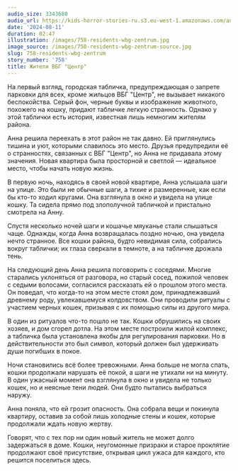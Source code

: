 ```yaml
---
audio_size: 3343680
audio_url: https://kids-horror-stories-ru.s3.eu-west-1.amazonaws.com/audio/758-residents-wbg-zentrum.mp3
date: '2024-08-11'
duration: 02:47
illustration: /images/758-residents-wbg-zentrum.jpg
image_source: /images/758-residents-wbg-zentrum-source.jpg
slug: 758-residents-wbg-zentrum
story_number: '758'
title: Жители ВБГ "Центр"
---
```


На первый взгляд, городская табличка, предупреждающая о запрете парковки для всех, кроме жильцов ВБГ "Центр", не вызывает никакого беспокойства. Серый фон, черные буквы и изображение животного, похожего на кошку, придают табличке легкую странность. Однако у этой таблички есть история, известная лишь немногим жителям района.

Анна решила переехать в этот район не так давно. Ей приглянулись тишина и уют, которыми славилось это место. Друзья предупредили её о странностях, связанных с ВБГ "Центр", но Анна не придавала этому значения. Новая квартира была просторной и светлой — идеальное место, чтобы начать новую жизнь.

В первую ночь, находясь в своей новой квартире, Анна услышала шаги на улице. Это были не обычные шаги, а тихие и размеренные, как если бы кто-то ходил кругами. Она взглянула в окно и увидела на улице кошку. Та сидела прямо под злополучной табличкой и пристально смотрела на Анну.

Спустя несколько ночей шаги и кошачье мяуканье стали слышаться чаще. Однажды, когда Анна возвращалась поздно ночью, она увидела нечто странное. Все кошки района, будто невидимая сила, собрались вокруг таблички; их глаза сверкали в темноте, а на табличке дрожала тень.

На следующий день Анна решила поговорить с соседями. Многие старались уклоняться от разговора, но старый сосед, пожилой человек с седыми волосами, согласился рассказать ей о прошлом этого места. Он поведал, что когда-то на этом месте стоял дом, принадлежавший древнему роду, увлекавшемуся колдовством. Они проводили ритуалы с участием черных кошек, призывая с их помощью силы из другого мира.

В один из ритуалов что-то пошло не так. Кошки обрушились на своих хозяев, и дом сгорел дотла. На этом месте построили жилой комплекс, а табличка была установлена якобы для регулирования парковки. Но в действительности это был символ, который должен был удерживать души погибших в покое.

Ночи становились всё более тревожными. Анна больше не могла спать, кошки продолжали нарушать её покой, а шаги не утихали ни на минуту. В один ужасный момент она взглянула в окно и увидела не только кошек, но и неясные тени людей. Они будто пытались выбраться наружу.

Анна поняла, что ей грозит опасность. Она собрала вещи и покинула квартиру, оставив за собой лишь холодные стены и кошек, которые продолжали ждать новую жертву.

Говорят, что с тех пор ни один новый житель не может долго задержаться в доме. Кошки, неугомонные призраки и старое проклятие продолжают своё присутствие, открывая цикл ужаса для каждого, кто решится поселиться здесь.